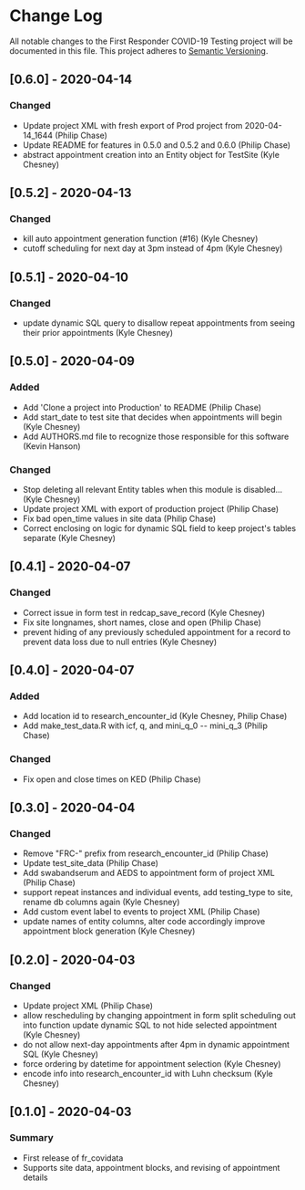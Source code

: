 # Change Log
All notable changes to the First Responder COVID-19 Testing project will be documented in this file.
This project adheres to [Semantic Versioning](http://semver.org/).


## [0.6.0] - 2020-04-14
### Changed
- Update project XML with fresh export of Prod project from 2020-04-14_1644 (Philip Chase)
- Update README for features in 0.5.0 and 0.5.2 and 0.6.0 (Philip Chase)
- abstract appointment creation into an Entity object for TestSite (Kyle Chesney)


## [0.5.2] - 2020-04-13
### Changed
- kill auto appointment generation function (#16) (Kyle Chesney)
- cutoff scheduling for next day at 3pm instead of 4pm (Kyle Chesney)


## [0.5.1] - 2020-04-10
### Changed
- update dynamic SQL query to disallow repeat appointments from seeing their prior appointments (Kyle Chesney)


## [0.5.0] - 2020-04-09
### Added
- Add 'Clone a project into Production' to README (Philip Chase)
- Add start_date to test site that decides when appointments will begin (Kyle Chesney)
- Add AUTHORS.md file to recognize those responsible for this software (Kevin Hanson)

### Changed
- Stop deleting all relevant Entity tables when this module is disabled... (Kyle Chesney)
- Update project XML with export of production project (Philip Chase)
- Fix bad open_time values in site data (Philip Chase)
- Correct enclosing on logic for dynamic SQL field to keep project's tables separate (Kyle Chesney)


## [0.4.1] - 2020-04-07
### Changed
- Correct issue in form test in redcap_save_record (Kyle Chesney)
- Fix site longnames, short names, close and open (Philip Chase)
- prevent hiding of any previously scheduled appointment for a record to prevent data loss due to null entries (Kyle Chesney)


## [0.4.0] - 2020-04-07
### Added
- Add location id to research_encounter_id (Kyle Chesney, Philip Chase)
- Add make_test_data.R with icf, q, and mini_q_0 -- mini_q_3 (Philip Chase)

### Changed
- Fix open and close times on KED (Philip Chase)


## [0.3.0] - 2020-04-04
### Changed
- Remove "FRC-" prefix from research_encounter_id (Philip Chase)
- Update test_site_data (Philip Chase)
- Add swabandserum and AEDS to appointment form of project XML (Philip Chase)
- support repeat instances and individual events, add testing_type to site, rename db columns again (Kyle Chesney)
- Add custom event label to events to project XML (Philip Chase)
- update names of entity columns, alter code accordingly improve appointment block generation (Kyle Chesney)


## [0.2.0] - 2020-04-03
### Changed
- Update project XML (Philip Chase)
- allow rescheduling by changing appointment in form split scheduling out into function update dynamic SQL to not hide selected appointment (Kyle Chesney)
- do not allow next-day appointments after 4pm in dynamic appointment SQL (Kyle Chesney)
- force ordering by datetime for appointment selection (Kyle Chesney)
- encode info into research_encounter_id with Luhn checksum (Kyle Chesney)


## [0.1.0] - 2020-04-03
### Summary
 - First release of fr_covidata
 - Supports site data, appointment blocks, and revising of appointment details
